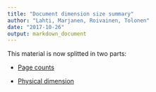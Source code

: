 ```yaml
---
title: "Document dimension size summary"
author: "Lahti, Marjanen, Roivainen, Tolonen"
date: "2017-10-26"
output: markdown_document
---
```


This material is now splitted in two parts:

  * [Page counts](pagecount.md)

  * [Physical dimension](dimension.md)


